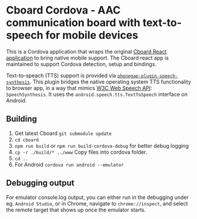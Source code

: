 # Cboard Cordova - AAC communication board with text-to-speech for mobile devices

This is a Cordova application that wraps the original [Cboard React application](https://github.com/cboard-org/cboard) to bring native mobile support. The Cboard react app is maintained to support Cordova detection, setup and bindings.

Text-to-speach (TTS) support is provided via [`phonegap-plugin-speech-synthesis`](https://github.com/macdonst/SpeechSynthesisPlugin). This plugin bridges the native operating system TTS functionality to browser app, in a way that mimics [W3C Web Speech API](https://developer.mozilla.org/en-US/docs/Web/API/Web_Speech_API): `SpeechSynthesis`. It uses the `android.speech.tts.TextToSpeech` interface on Android.

## Building

1. Get latest Cboard `git submodule update`
1. `cd cboard`
1. `npm run build` or `npm run build-cordova-debug` for better debug logging
1. `cp -r ./build/* ../www` Copy files into cordova folder.
1. `cd ..`
1. For Android `cordova run android --emulator`

## Debugging output

For emulator console.log output, you can either run in the debugging under eg. `Android Studio`, or in Chrome, navigate to `chrome://inspect`, and select the remote target that shows up once the emulator starts.